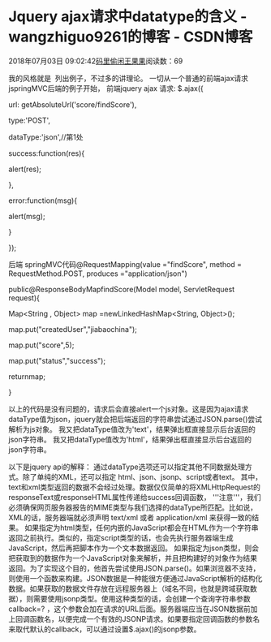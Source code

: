 
# Jquery ajax请求中datatype的含义 - wangzhiguo9261的博客 - CSDN博客


2018年07月03日 09:02:42[码里偷闲王果果](https://me.csdn.net/wangzhiguo9261)阅读数：69


我的风格就是  列出例子，不过多的讲理论。
一切从一个普通的前端ajax请求jspringMVC后端的例子开始，
前端jquery ajax 请求:
$.ajax({

url: getAbsoluteUrl('score/findScore'),

type:'POST',

dataType:'json',//第1处

success:function(res){

alert(res);

},

error:function(msg){

alert(msg);

}

});

后端 springMVC代码@RequestMapping(value ="findScore", method = RequestMethod.POST, produces ="application/json")

public@ResponseBodyMapfindScore(Model model, ServletRequest request){


Map<String , Object> map =newLinkedHashMap<String, Object>();


map.put("createdUser","jiabaochina");

map.put("score",5);

map.put("status","success");

returnmap;

}

以上的代码是没有问题的，请求后会直接alert一个js对象。这是因为ajax请求dataType值为json，jquery就会把后端返回的字符串尝试通过JSON.parse()尝试解析为js对象。
我又把dataType值改为'text'，结果弹出框直接显示后台返回的json字符串。
我又把dataType值改为'html'，结果弹出框直接显示后台返回的json字符串。

以下是jquery api的解释：
通过dataType选项还可以指定其他不同数据处理方式。除了单纯的XML，还可以指定 html、json、jsonp、script或者text。
其中，text和xml类型返回的数据不会经过处理。数据仅仅简单的将XMLHttpRequest的responseText或responseHTML属性传递给success回调函数，
'''注意'''，我们必须确保网页服务器报告的MIME类型与我们选择的dataType所匹配。比如说，XML的话，服务器端就必须声明 text/xml 或者 application/xml 来获得一致的结果。
如果指定为html类型，任何内嵌的JavaScript都会在HTML作为一个字符串返回之前执行。类似的，指定script类型的话，也会先执行服务器端生成JavaScript，然后再把脚本作为一个文本数据返回。
如果指定为json类型，则会把获取到的数据作为一个JavaScript对象来解析，并且把构建好的对象作为结果返回。为了实现这个目的，他首先尝试使用JSON.parse()。如果浏览器不支持，则使用一个函数来构建。JSON数据是一种能很方便通过JavaScript解析的结构化数据。如果获取的数据文件存放在远程服务器上（域名不同，也就是跨域获取数据），则需要使用jsonp类型。使用这种类型的话，会创建一个查询字符串参数 callback=? ，这个参数会加在请求的URL后面。服务器端应当在JSON数据前加上回调函数名，以便完成一个有效的JSONP请求。如果要指定回调函数的参数名来取代默认的callback，可以通过设置$.ajax()的jsonp参数。








